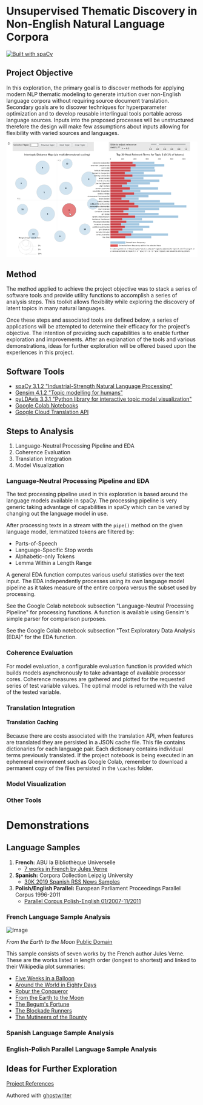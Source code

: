 # Unsupervised Thematic Discovery in Non-English Natural Language Corpora

[![Built with spaCy](https://img.shields.io/badge/made%20with%20❤%20and-spaCy-09a3d5.svg)](https://spacy.io)

## Project Objective

In this exploration, the primary goal is to discover methods for applying modern NLP thematic modeling to generate intuition over non-English language corpora without requiring source document translation. Secondary goals are to discover techniques for hyperparameter optimization and to develop reusable interlingual tools portable across language sources.  Inputs into the proposed processes will be unstructured therefore the design will make few assumptions about inputs allowing for flexibility with varied sources and languages.

![pyLDAvis Visualization](./img/header.png)

## Method

The method applied to achieve the project objective was to stack a series of software tools and provide utility functions to accomplish a series of analysis steps. This toolkit allows flexibility while exploring the discovery of latent topics in many natural languages.

Once these steps and associated tools are defined below, a series of applications will be attempted to determine their efficacy for the project's objective. The intention of providing such capabilities is to enable further exploration and improvements. After an explanation of the tools and various demonstrations, ideas for further exploration will be offered based upon the experiences in this project. 

## Software Tools

* [spaCy 3.1.2 "Industrial-Strength Natural Language Processing"](https://spacy.io/)
* [Gensim 4.1.2 "Topic modelling for humans"](https://radimrehurek.com/gensim/index.html)
* [pyLDAvis 3.3.1 "Python library for interactive topic model visualization"](https://pyldavis.readthedocs.io/en/latest/readme.html)
* [Google Colab Notebooks](https://colab.research.google.com/)
* [Google Cloud Translation API](https://cloud.google.com/translate/)

## Steps to Analysis

1. Language-Neutral Processing Pipeline and EDA
1. Coherence Evaluation
1. Translation Integration
1. Model Visualization

### Language-Neutral Processing Pipeline and EDA

The text processing pipeline used in this exploration is based around the language models available in spaCy. The processing pipeline is very generic taking advantage of capabilities in spaCy which can be varied by changing out the language model in use.

After processing texts in a stream with the ```pipe()``` method on the given language model, lemmatized tokens are filtered by:

+ Parts-of-Speech
+ Language-Specific Stop words
+ Alphabetic-only Tokens
+ Lemma Within a Length Range

A general EDA function computes various useful statistics over the text input. The EDA independently processes using its own language model pipeline as it takes measure of the entire corpora versus the subset used by processing.

See the Google Colab notebook subsection "Language-Neutral Processing Pipeline" for processing functions. A function is available using Gensim's simple parser for comparison purposes.

See the Google Colab notebook subsection "Text Exploratory Data Analysis (EDA)" for the EDA function.

### Coherence Evaluation

For model evaluation, a configurable evaluation function is provided which builds models asynchronously to take advantage of available processor cores. Coherence measures are gathered and plotted for the requested series of test variable values. The optimal model is returned with the value of the tested variable.

### Translation Integration

#### Translation Caching

Because there are costs associated with the translation API, when features are translated they are persisted in a JSON cache file. This file contains dictionaries for each language pair. Each dictionary contains individual terms previously translated. If the project notebook is being executed in an ephemeral environment such as Google Colab, remember to download a permanent copy of the files persisted in the ```\caches``` folder.

### Model Visualization

### Other Tools

# Demonstrations

## Language Samples

1. **French:** ABU la Bibliothèque Universelle 
	* [7 works in French by Jules Verne](http://abu.cnam.fr/BIB/) 
1. **Spanish:** Corpora Collection Leipzig University
	* [30K 2019 Spanish RSS News Samples](https://wortschatz.uni-leipzig.de/en/download/Spanish#spa-ar_web_2019)
1. **Polish/English Parallel:** European Parliament Proceedings Parallel Corpus 1996-2011
	* [Parallel Corpus Polish-English 01/2007-11/2011](http://www.statmt.org/europarl/)

### French Language Sample Analysis

![Image](https://upload.wikimedia.org/wikipedia/commons/thumb/4/4a/%27From_the_Earth_to_the_Moon%27_by_Henri_de_Montaut_39.jpg/327px-%27From_the_Earth_to_the_Moon%27_by_Henri_de_Montaut_39.jpg)

*From the Earth to the Moon* [Public Domain]( https://commons.wikimedia.org/w/index.php?curid=11412182)

This sample consists of seven works by the French author Jules Verne. These are the works listed in length order (longest to shortest) and linked to their Wikipedia plot summaries:
	
+ [Five Weeks in a Balloon](https://en.wikipedia.org/wiki/Five_Weeks_in_a_Balloon#Plot_summary)
+ [Around the World in Eighty Days](https://en.wikipedia.org/wiki/Around_the_World_in_Eighty_Days#Plot)
+ [Robur the Conqueror](https://en.wikipedia.org/wiki/Robur_the_Conqueror#Plot_summary)
+ [From the Earth to the Moon](https://en.wikipedia.org/wiki/From_the_Earth_to_the_Moon#Plot)
+ [The Begum's Fortune](https://en.wikipedia.org/wiki/The_Begum%27s_Fortune#Plot_summary)
+ [The Blockade Runners](https://en.wikipedia.org/wiki/The_Blockade_Runners#Plot_introduction)
+ [The Mutineers of the Bounty](https://en.wikipedia.org/wiki/The_Mutineers_of_the_Bounty)

### Spanish Language Sample Analysis

### English-Polish Parallel Language Sample Analysis

## Ideas for Further Exploration

[Project References](https://github.com/jbrown544/interlingual-topic-modeling/blob/main/REFERENCES.md)

Authored with [ghostwriter](https://wereturtle.github.io/ghostwriter/index.html)
